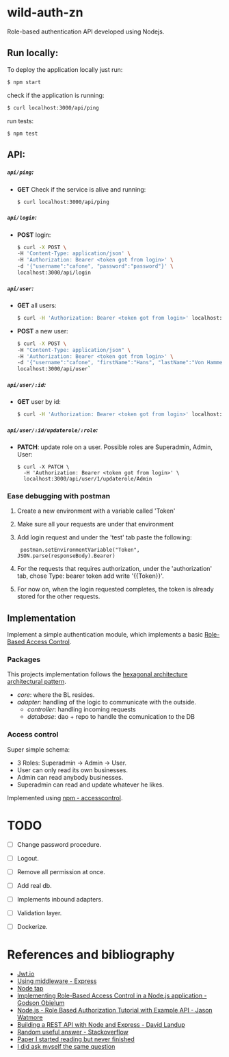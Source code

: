 # wild-auth-zn
Role-based authentication API developed using Nodejs.



## Run locally:

To deploy the application locally just run:

```bash
$ npm start
```

check if the application is running:

```bash
$ curl localhost:3000/api/ping 
```

run tests:

```bash
$ npm test
```



## API:


##### `api/ping`: 

* **GET** Check if the service is alive and running: 
  
    ```bash
    $ curl localhost:3000/api/ping 
    ```


##### `api/login`:

* **POST** login: 

    ```bash
    $ curl -X POST \ 
    -H 'Content-Type: application/json' \
    -H 'Authorization: Bearer <token got from login>' \
    -d '{"username":"cafone", "password":"password"}' \
    localhost:3000/api/login
    ```


##### `api/user`:

* **GET** all users: 

    ```bash
    $ curl -H 'Authorization: Bearer <token got from login>' localhost:3000/api/user 
    ```

* **POST** a new user: 

    ```bash
    $ curl -X POST \ 
    -H "Content-Type: application/json" \
    -H 'Authorization: Bearer <token got from login>' \
    -d '{"username":"cafone", "firstName":"Hans", "lastName":"Von Hammein",  "password":"password", "role":"User"}' \
    localhost:3000/api/user`
    ```

##### `api/user/:id`:

* **GET** user by id:
  
    ```bash
    $ curl -H 'Authorization: Bearer <token got from login>' localhost:3000/api/user/1 
    ```


##### `api/user/:id/updaterole/:role`:

* **PATCH**: update role on a user. Possible roles are Superadmin, Admin, User:
  
      $ curl -X PATCH \ 
        -H 'Authorization: Bearer <token got from login>' \
        localhost:3000/api/user/1/updaterole/Admin



### Ease debugging with postman

1. Create a new environment with a variable called 'Token'

2. Make sure all your requests are under that environment

3. Add login request and under the 'test' tab paste the following:

        postman.setEnvironmentVariable("Token", JSON.parse(responseBody).Bearer)

4. For the requests that requires authorization, under the 'authorization' tab, chose Type: bearer token add write '{{Token}}'.

5. For now on, when the login requested completes, the token is already stored for the other requests.




## Implementation

Implement a simple authentication module, which implements a basic [Role-Based Access Control](https://en.wikipedia.org/wiki/Role-based_access_control).



### Packages

This projects implementation follows the [hexagonal architecture architectural pattern](https://en.wikipedia.org/wiki/Hexagonal_architecture_(software)).

* *core*: where the BL resides.
* *adapter*: handling of the logic to communicate with the outside.
	* *controller*: handling incoming requests
	* *database*: dao + repo to handle the comunication to the DB


### Access control

Super simple schema:
 * 3 Roles: Superadmin -> Admin -> User.
 * User can only read its own businesses.
 * Admin can read anybody businesses.
 * Superadmin can read and update whatever he likes.

Implemented using [npm - accesscontrol](https://www.npmjs.com/package/accesscontrol).




# TODO

- [ ] Change password procedure.
- [ ] Logout.
- [ ] Remove all permission at once.
- [ ] Add real db.
- [ ] Implements inbound adapters.
- [ ] Validation layer.
- [ ] Dockerize. 





# References and bibliography

* [ Jwt.io ](https://jwt.io/)
* [ Using middleware - Express ](https://expressjs.com/en/guide/using-middleware.html)
* [ Node tap ](https://node-tap.org/docs/api/asserts/)
* [ Implementing Role-Based Access Control in a Node.js application - Godson Obielum ](https://soshace.com/implementing-role-based-access-control-in-a-node-js-application/)
* [ Node.js - Role Based Authorization Tutorial with Example API - Jason Watmore ](https://jasonwatmore.com/post/2018/11/28/nodejs-role-based-authorization-tutorial-with-example-api#role-js)
* [ Building a REST API with Node and Express - David Landup](https://stackabuse.com/building-a-rest-api-with-node-and-express/)
* [ Random useful answer - Stackoverflow ](https://stackoverflow.com/a/66337284/9917664)
* [ Paper I started reading but never finished ](https://tsapps.nist.gov/publication/get_pdf.cfm?pub_id=905425)
* [ I did ask myself the same question ](https://github.com/tapjs/node-tap/issues/216)
